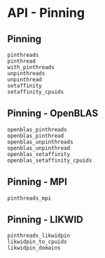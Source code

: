 # API - Pinning

## Pinning

```@docs
pinthreads
pinthread
with_pinthreads
unpinthreads
unpinthread
setaffinity
setaffinity_cpuids
```

## Pinning - OpenBLAS
```@docs
openblas_pinthreads
openblas_pinthread
openblas_unpinthreads
openblas_unpinthread
openblas_setaffinity
openblas_setaffinity_cpuids
```

## Pinning - MPI

```@docs
pinthreads_mpi
```

## Pinning - LIKWID
```@docs
pinthreads_likwidpin
likwidpin_to_cpuids
likwidpin_domains
```
